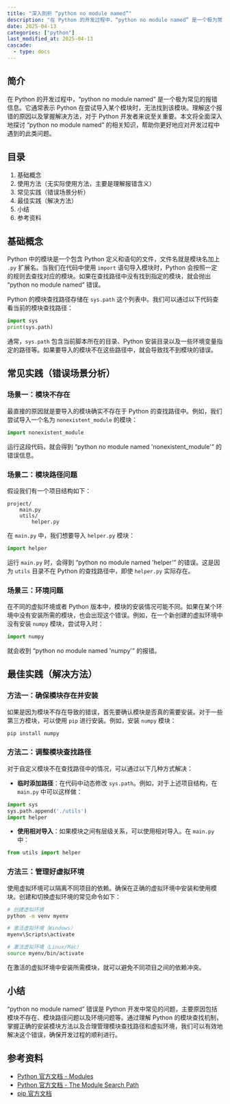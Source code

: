 ```yaml
---
title: "深入剖析 “python no module named”"
description: "在 Python 的开发过程中，“python no module named” 是一个极为常见的报错信息。它通常表示 Python 在尝试导入某个模块时，无法找到该模块。理解这个报错的原因以及掌握解决方法，对于 Python 开发者来说至关重要。本文将全面深入地探讨 “python no module named” 的相关知识，帮助你更好地应对开发过程中遇到的此类问题。"
date: 2025-04-13
categories: ["python"]
last_modified_at: 2025-04-13
cascade:
  - type: docs
---
```



## 简介
在 Python 的开发过程中，“python no module named” 是一个极为常见的报错信息。它通常表示 Python 在尝试导入某个模块时，无法找到该模块。理解这个报错的原因以及掌握解决方法，对于 Python 开发者来说至关重要。本文将全面深入地探讨 “python no module named” 的相关知识，帮助你更好地应对开发过程中遇到的此类问题。

<!-- more -->
## 目录
1. 基础概念
2. 使用方法（无实际使用方法，主要是理解报错含义）
3. 常见实践（错误场景分析）
4. 最佳实践（解决方法）
5. 小结
6. 参考资料

## 基础概念
Python 中的模块是一个包含 Python 定义和语句的文件，文件名就是模块名加上 `.py` 扩展名。当我们在代码中使用 `import` 语句导入模块时，Python 会按照一定的规则去查找对应的模块。如果在查找路径中没有找到指定的模块，就会抛出 “python no module named” 错误。

Python 的模块查找路径存储在 `sys.path` 这个列表中。我们可以通过以下代码查看当前的模块查找路径：

```python
import sys
print(sys.path)
```

通常，`sys.path` 包含当前脚本所在的目录、Python 安装目录以及一些环境变量指定的路径等。如果要导入的模块不在这些路径中，就会导致找不到模块的错误。

## 常见实践（错误场景分析）

### 场景一：模块不存在
最直接的原因就是要导入的模块确实不存在于 Python 的查找路径中。例如，我们尝试导入一个名为 `nonexistent_module` 的模块：

```python
import nonexistent_module
```

运行这段代码，就会得到 “python no module named 'nonexistent_module'” 的错误信息。

### 场景二：模块路径问题
假设我们有一个项目结构如下：

```
project/
    main.py
    utils/
        helper.py
```

在 `main.py` 中，我们想要导入 `helper.py` 模块：

```python
import helper
```

运行 `main.py` 时，会得到 “python no module named 'helper'” 的错误。这是因为 `utils` 目录不在 Python 的查找路径中，即使 `helper.py` 实际存在。

### 场景三：环境问题
在不同的虚拟环境或者 Python 版本中，模块的安装情况可能不同。如果在某个环境中没有安装所需的模块，也会出现这个错误。例如，在一个新创建的虚拟环境中没有安装 `numpy` 模块，尝试导入时：

```python
import numpy
```

就会收到 “python no module named 'numpy'” 的报错。

## 最佳实践（解决方法）

### 方法一：确保模块存在并安装
如果是因为模块不存在导致的错误，首先要确认模块是否真的需要安装。对于一些第三方模块，可以使用 `pip` 进行安装。例如，安装 `numpy` 模块：

```bash
pip install numpy
```

### 方法二：调整模块查找路径
对于自定义模块不在查找路径中的情况，可以通过以下几种方式解决：

- **临时添加路径**：在代码中动态修改 `sys.path`。例如，对于上述项目结构，在 `main.py` 中可以这样做：

```python
import sys
sys.path.append('./utils')
import helper
```

- **使用相对导入**：如果模块之间有层级关系，可以使用相对导入。在 `main.py` 中：

```python
from utils import helper
```

### 方法三：管理好虚拟环境
使用虚拟环境可以隔离不同项目的依赖。确保在正确的虚拟环境中安装和使用模块。创建和切换虚拟环境的常见命令如下：

```bash
# 创建虚拟环境
python -m venv myenv

# 激活虚拟环境（Windows）
myenv\Scripts\activate

# 激活虚拟环境（Linux/Mac）
source myenv/bin/activate
```

在激活的虚拟环境中安装所需模块，就可以避免不同项目之间的依赖冲突。

## 小结
“python no module named” 错误是 Python 开发中常见的问题，主要原因包括模块不存在、模块路径问题以及环境问题等。通过理解 Python 的模块查找机制，掌握正确的安装模块方法以及合理管理模块查找路径和虚拟环境，我们可以有效地解决这个错误，确保开发过程的顺利进行。

## 参考资料
- [Python 官方文档 - Modules](https://docs.python.org/3/tutorial/modules.html)
- [Python 官方文档 - The Module Search Path](https://docs.python.org/3/tutorial/modules.html#the-module-search-path)
- [pip 官方文档](https://pip.pypa.io/en/stable/)